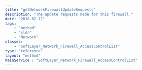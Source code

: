 ```yaml
---
title: "getNetworkFirewallUpdateRequests"
description: "The update requests made for this firewall."
date: "2018-02-12"
tags:
    - "method"
    - "sldn"
    - "Network"
classes:
    - "SoftLayer_Network_Firewall_AccessControlList"
type: "reference"
layout: "method"
mainService : "SoftLayer_Network_Firewall_AccessControlList"
---
```

